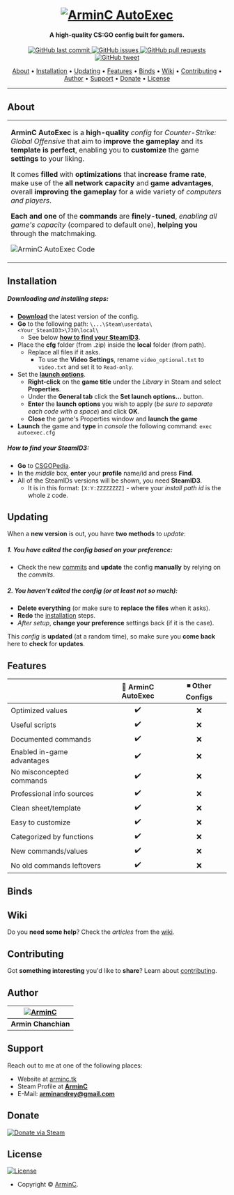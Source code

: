 <h1 align="center">
  <br>
  <a href="https://github.com/ArmynC/ArminC-AutoExec/archive/master.zip"><img src="https://arminc.tk/resources/arminc_autoexec.png" alt="ArminC AutoExec"></a>
</h1>

<h4 align="center">A high-quality CS:GO config built for gamers.</h4>

<p align="center">
    <a href="https://github.com/ArmynC/ArminC-AutoExec/commits/master">
    <img src="https://img.shields.io/github/last-commit/ArmynC/ArminC-AutoExec.svg?style=flat-square&logo=github&logoColor=white"
         alt="GitHub last commit">
    <a href="https://github.com/ArmynC/ArminC-AutoExec/issues">
    <img src="https://img.shields.io/github/issues-raw/ArmynC/ArminC-AutoExec.svg?style=flat-square&logo=github&logoColor=white"
         alt="GitHub issues">
    <a href="https://github.com/ArmynC/ArminC-AutoExec/pulls">
    <img src="https://img.shields.io/github/issues-pr-raw/ArmynC/ArminC-AutoExec.svg?style=flat-square&logo=github&logoColor=white"
         alt="GitHub pull requests">
    <a href="https://twitter.com/intent/tweet?text=Try this CS:GO AutoExec:&url=https%3A%2F%2Fgithub.com%2FArmynC%2FArminC-AutoExec">
    <img src="https://img.shields.io/twitter/url/https/github.com/ArmynC/ArminC-AutoExec.svg?style=flat-square&logo=twitter"
         alt="GitHub tweet">
</p>
      
<p align="center">
  <a href="#about">About</a> •
  <a href="#installation">Installation</a> •
  <a href="#updating">Updating</a> •
  <a href="#features">Features</a> •
  <a href="#binds">Binds</a> •
  <a href="#wiki">Wiki</a> •
  <a href="#contributing">Contributing</a> •
  <a href="#author">Author</a> •
  <a href="#support">Support</a> •
  <a href="#donate">Donate</a> •
  <a href="#license">License</a>
</p>

---

## About

<table>
<tr>
<td>
  
**ArminC AutoExec** is a **high-quality** _config_ for _Counter-Strike: Global Offensive_ that aim to **improve the gameplay** and its **template is perfect**, enabling you to **customize** the game **settings** to your liking.

It comes **filled** with **optimizations** that **increase frame rate**, make use of the **all network capacity** and **game advantages**, overall **improving the gameplay** for a wide variety of _computers and players_.

**Each and one** of the **commands** are **finely-tuned**, _enabling all game's capacity_ (compared to default one), **helping you** through the matchmaking.

![ArminC AutoExec Code](https://arminc.tk/resources/arminc_autoexec_code.jpg)

</td>
</tr>
</table>

## Installation

##### Downloading and installing steps:
* **[Download](https://github.com/ArmynC/ArminC-AutoExec/archive/master.zip)** the latest version of the config.
* **Go** to the following path: `\...\Steam\userdata\<Your_SteamID3>\730\local\`
  * See below **[how to find your SteamID3](https://github.com/ArmynC/ArminC-AutoExec#how-to-find-your-steamid3)**.
* Place the **cfg** folder (from .zip) inside the **local** folder (from path).
  * Replace all files if it asks.
    * To use the **Video Settings**, rename `video_optional.txt` to `video.txt` and set it to `Read-only`.
* Set the **[launch options](https://github.com/ArmynC/ArminC-AutoExec/wiki/Launch-Options)**.
  * **Right-click** on the **game title** under the _Library_ in Steam and select **Properties**.
  * Under the **General tab** click the **Set launch options...** button.
  * **Enter** the **launch options** you wish to apply (_be sure to separate each code with a space_) and click **OK**.
  * **Close** the game's Properties window and **launch the game**
* **Launch** the game and **type** in _console_ the following command: `exec autoexec.cfg`

##### How to find your SteamID3:

* **Go** to [CSGOPedia](http://csgopedia.com/steam-id-finder/).
* In the _middle_ box, **enter** your **profile** name/id and press **Find**.
* All of the SteamIDs versions will be shown, you need **SteamID3**.
  * It is in this format: `[X:Y:ZZZZZZZZ]` - where your *install path id* is the whole `Z` code.

## Updating

When a **new version** is out, you have **two methods** to _update_:

##### 1. You have edited the config based on your preference:
* Check the new [commits](https://github.com/ArmynC/ArminC-AutoExec/commits/master) and **update** the config **manually** by relying on the _commits_.

##### 2. You haven't edited the config (or at least not so much):
* **Delete everything** (or make sure to **replace the files** when it asks).
* **Redo** the [installation](https://github.com/ArmynC/ArminC-AutoExec#installation) steps.
* _After setup_, **change your preference** settings back (if it is the case).

This _config_ is **updated** (at a random time), so make sure you **come back** here to **check** for **updates**.

## Features

|                            | 🔰 ArminC AutoExec | ◾ Other Configs |
| -------------------------- | :----------------: | :-------------: |
| Optimized values           |         ✔️         |        ❌        |
| Useful scripts             |         ✔️         |        ❌        |
| Documented commands        |         ✔️         |        ❌        |
| Enabled in-game advantages |         ✔️         |        ❌        |
| No misconcepted commands   |         ✔️         |        ❌        |
| Professional info sources  |         ✔️         |        ❌        |
| Clean sheet/template       |         ✔️         |        ❌        |
| Easy to customize          |         ✔️         |        ❌        |
| Categorized by functions   |         ✔️         |        ❌        |
| New commands/values        |         ✔️         |        ❌        |
| No old commands leftovers  |         ✔️         |        ❌        |

## Binds

## Wiki

Do you **need some help**? Check the _articles_ from the [wiki](https://github.com/ArmynC/ArminC-AutoExec/wiki/).

## Contributing

Got **something interesting** you'd like to **share**? Learn about [contributing](https://github.com/ArmynC/ArminC-AutoExec/blob/master/docs/CONTRIBUTING.md).

## Author

| [![ArminC](http://www.gamerconfig.eu/files/avatars/thumbnail_arminc.png)](https://linkedin.com/in/arminc) 	|
|:---------------------------------------------------------------------------------------------------------:	|
|                                            **Armin Chanchian**                                            	|

## Support

Reach out to me at one of the following places:

- Website at [arminc.tk](https://arminc.tk)
- Steam Profile at **[ArminC](https://steamcommunity.com/id/arminc/)**
- E-Mail: **arminandrey@gmail.com**

## Donate

[![Donate via Steam](https://img.shields.io/badge/Donate%20via-Steam-blue.svg?&style=for-the-badge&logo=steam&logoColor=white)](https://steamcommunity.com/tradeoffer/new/?partner=133646824&token=XiRncDom)

## License

[![License](https://img.shields.io/github/license/ArmynC/ArminC-AutoExec.svg?style=flat-square)](https://creativecommons.org/licenses/by-sa/4.0/)

- Copyright © [ArminC](https://arminc.tk "ArminC Directory Database").